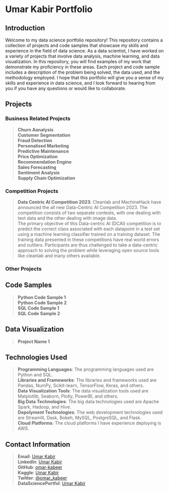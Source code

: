 # Umar Kabir Portfolio
## Introduction
Welcome to my data science portfolio repository! This repository contains a collection of projects and code samples that showcase my skills and experience in the field of data science. As a data scientist, I have worked on a variety of projects that involve data analysis, machine learning, and data visualization. In this repository, you will find examples of my work that demonstrate my proficiency in these areas. Each project and code sample includes a description of the problem being solved, the data used, and the methodology employed. I hope that this portfolio will give you a sense of my skills and experience in data science, and I look forward to hearing from you if you have any questions or would like to collaborate.  

## Projects

### Business Related Projects
> **Churn Aanalysis**  
> **Customer Segmentation**  
> **Fraud Detection**  
> **Personalised Marketing**  
> **Predictive Maintenance**  
> **Price Optimization**  
> **Recommendation Engine**  
> **Sales Forecasting**  
> **Sentiment Analysis**  
> **Supply Chain Optimization**  

### Competition Projects
> **Data Centric AI Competition 2023**: Cleanlab and MachineHack have announced the all new Data-Centric AI Competition 2023. The competition consists of two separate contests, with one dealing with text data and the other dealing with image data.  
The primary objective of this Data-centric AI (DCAI) competition is to predict the correct class associated with each datapoint in a test set using a machine learning classifier trained on a training dataset. The training data presented in these competitions have real world errors and outliers. Participants are thus challenged to take a data-centric approach to solving the problem while leveraging open source tools like cleanlab and many others available.  

### Other Projects

## Code Samples
> **Python Code Sample 1**  
> **Python Code Sample 2**  
> **SQL Code Sample 1**  
> **SQL Code Sample 2**  

## Data Visualization

> **Project Name 1**

## Technologies Used

> **Programming Languages**: The programming languages used are Python and SQL.    
> **Libraries and Frameworks**: The libraries and frameworks used are Pandas, NumPy, Scikit-learn, TensorFlow, Keras, and others.  
> **Data Visualization Tools**: The data visualization tools used are Matplotlib, Seaborn, Plotly, PowerBI, and others.  
> **Big Data Technologies**: The big data technologies used are Apache Spark, Hadoop, and Hive.  
> **Depolyment Technologies**: The web development technologies used are Streamlit, Dask, Bokeh, MySQL, PostgreSQL, and Flask.  
> **Cloud Platforms**: The cloud platforms I have experience deploying is AWS.  

## Contact Information

> **Email**: [Umar Kabir](uksaid12@gmail.com)  
> **LinkedIn**: [Umar Kabir](https://www.linkedin.com/in/umar-kabir-9b8a6a88/)  
> **GitHub**: [omar-kabeer](https://github.com/omar-kabeer)  
> **Kaggle**: [Umar Kabir](https://www.kaggle.com/umarkabir)  
> **Twitter**: [@omar_kabeer](https://twitter.com/Omar_Kabeer)  
> **DataSciencePortfol**: [Umar Kabir](https://www.datascienceportfol.io/umarkabir)  
